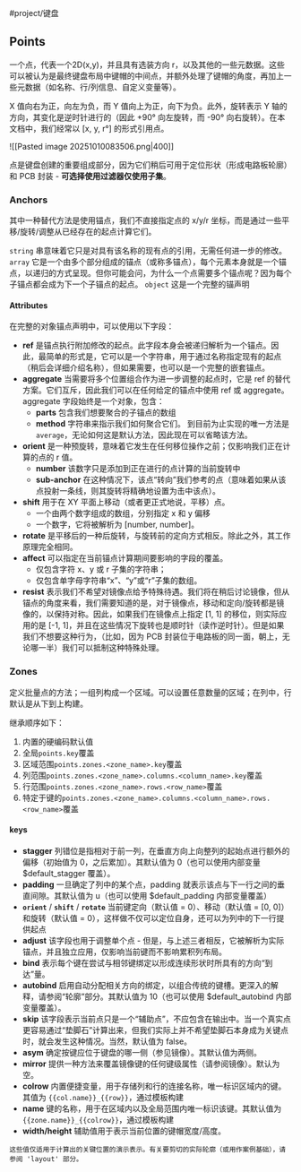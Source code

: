 #project/键盘 


## Points

一个点，代表一个2D(x,y)，并且具有选装方向 r，以及其他的一些元数据。这些可以被认为是最终键盘布局中键帽的中间点，并额外处理了键帽的角度，再加上一些元数据（如名称、行/列信息、自定义变量等）。

X 值向右为正，向左为负，而 Y 值向上为正，向下为负。此外，旋转表示 Y 轴的方向，其变化是逆时针进行的（因此 +90° 向左旋转，而 -90° 向右旋转）。在本文档中，我们经常以 [x, y, r°] 的形式引用点。


![[Pasted image 20251010083506.png|400]]


点是键盘创建的重要组成部分，因为它们稍后可用于定位形状（形成电路板轮廓）和 PCB 封装 - **可选择使用过滤器仅使用子集**。


### Anchors
其中一种替代方法是使用锚点，我们不直接指定点的 x/y/r 坐标，而是通过一些平移/旋转/调整从已经存在的起点计算它们。

`string`  串意味着它只是对具有该名称的现有点的引用，无需任何进一步的修改。
`array`   它是一个由多个部分组成的锚点（或称多锚点），每个元素本身就是一个锚点，以递归的方式呈现。但你可能会问，为什么一个点需要多个锚点呢？因为每个子锚点都会成为下一个子锚点的起点。
`object`  这是一个完整的锚声明

#### Attributes
在完整的对象锚点声明中，可以使用以下字段：

- **ref**  是锚点执行附加修改的起点。此字段本身会被递归解析为一个锚点。因此，最简单的形式是，它可以是一个字符串，用于通过名称指定现有的起点（稍后会详细介绍名称），但如果需要，也可以是一个完整的嵌套锚点。
- **aggregate**  当需要将多个位置组合作为进一步调整的起点时，它是 ref 的替代方案。它们互斥，因此我们可以在任何给定的锚点中使用 ref 或 aggregate。aggregate 字段始终是一个对象，包含：
	- **parts** 包含我们想要聚合的子锚点的数组
	- **method** 字符串来指示我们如何聚合它们。
	  到目前为止实现的唯一方法是`average`，无论如何这是默认方法，因此现在可以省略该方法。
- **orient** 是一种预旋转，意味着它发生在任何移位操作之前；仅影响我们正在计算的点的 r 值。
	- **number** 该数字只是添加到正在进行的点计算的当前旋转中
	- **sub-anchor** 在这种情况下，该点“转向”我们参考的点（意味着如果从该点投射一条线，则其旋转将精确地设置为击中该点）。
- **shift**  用于在 XY 平面上移动（或者更正式地说，平移）点。
	- 一个由两个数字组成的数组，分别指定 x 和 y 偏移
	- 一个数字，它将被解析为 [number, number]。
- **rotate**  是平移后的一种后旋转，与旋转前的定向方式相反。除此之外，其工作原理完全相同。
- **affect**   可以指定在当前锚点计算期间要影响的字段的覆盖。
	- 仅包含字符 x、y 或 r 子集的字符串；
	- 仅包含单字母字符串“x”、“y”或“r”子集的数组。
- **resist**  表示我们不希望对镜像点给予特殊待遇。我们将在稍后讨论镜像，但从锚点的角度来看，我们需要知道的是，对于镜像点，移动和定向/旋转都是镜像的，以保持对称。因此，如果我们在镜像点上指定 [1, 1] 的移位，则实际应用的是 [-1, 1]，并且在这些情况下旋转也是顺时针（读作逆时针）。但是如果我们不想要这种行为，（比如，因为 PCB 封装位于电路板的同一面，朝上，无论哪一半）我们可以抵制这种特殊处理。

### Zones
定义批量点的方法；一组列构成一个区域。可以设置任意数量的区域；在列中，行默认是从下到上构建。

继承顺序如下：
1. 内置的硬编码默认值
2. 全局`points.key`覆盖
3. 区域范围`points.zones.<zone_name>.key`覆盖
4. 列范围`points.zones.<zone_name>.columns.<column_name>.key`覆盖
5. 行范围`points.zones.<zone_name>.rows.<row_name>`覆盖
6. 特定于键的`points.zones.<zone_name>.columns.<column_name>.rows.<row_name>`覆盖

#### keys

- **stagger**  列错位是指相对于前一列，在垂直方向上向整列的起始点进行额外的偏移（初始值为 0，之后累加）。其默认值为 0（也可以使用内部变量 $default_stagger 覆盖）。
- **padding**  一旦确定了列中的某个点，padding 就表示该点与下一行之间的垂直间隙。其默认值为 u（也可以使用 $default_padding 内部变量覆盖）
- **`orient`** / **`shift`** / **`rotate`** 当前键定向（默认值 = 0）、移动（默认值 = [0, 0]）和旋转（默认值 = 0），这样做不仅可以定位自身，还可以为列中的下一行提供起点
- **adjust**  该字段也用于调整单个点 - 但是，与上述三者相反，它被解析为实际锚点，并且独立应用，仅影响当前键而不影响累积列布局。
- **bind**  表示每个键在尝试与相邻键绑定以形成连续形状时所具有的方向“到达”量。
- **autobind**  启用自动分配相关方向的绑定，以组合传统的键槽。更深入的解释，请参阅“轮廓”部分。其默认值为 10（也可以使用 $default_autobind 内部变量覆盖）。
- **skip**  该字段表示当前点只是一个“辅助点”，不应包含在输出中。当一个真实点更容易通过“垫脚石”计算出来，但我们实际上并不希望垫脚石本身成为关键点时，就会发生这种情况。当然，默认值为 false。
- **asym** 确定按键应位于键盘的哪一侧（参见镜像）。其默认值为两侧。
- **mirror** 提供一种方法来覆盖镜像键的任何键级属性（请参阅镜像）。默认为空。
- **colrow** 内置便捷变量，用于存储列和行的连接名称，唯一标识区域内的键。其值为 `{{col.name}}_{{row}}`，通过模板构建
- **name** 键的名称，用于在区域内以及全局范围内唯一标识该键。其默认值为 `{{zone.name}}_{{colrow}}`，通过模板构建
- **width/height**  辅助值用于表示当前位置的键帽宽度/高度。
```note-caution
这些值仅适用于计算出的关键位置的演示表示。有关要剪切的实际轮廓（或用作案例基础），请参阅 'layout' 部分。
```



























